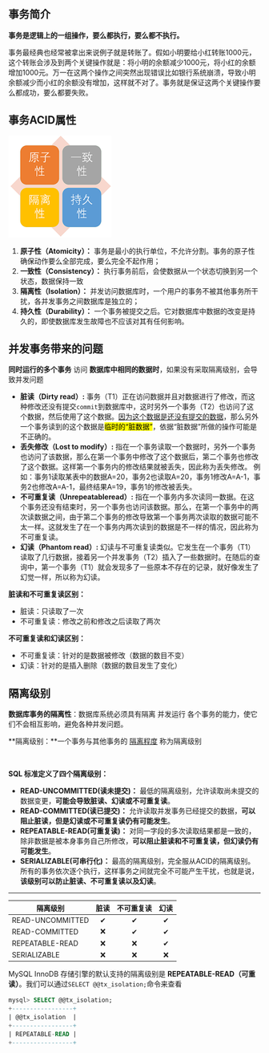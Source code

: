 ## 事务简介

**事务是逻辑上的一组操作，要么都执行，要么都不执行。**

事务最经典也经常被拿出来说例子就是转账了。假如小明要给小红转账1000元，这个转账会涉及到两个关键操作就是：将小明的余额减少1000元，将小红的余额增加1000元。万一在这两个操作之间突然出现错误比如银行系统崩溃，导致小明余额减少而小红的余额没有增加，这样就不对了。事务就是保证这两个关键操作要么都成功，要么都要失败。

## 事务ACID属性

![事物的特性](1.事务.assets/事务特性.png)

1. **原子性（Atomicity）：** 事务是最小的执行单位，不允许分割。事务的原子性确保动作要么全部完成，要么完全不起作用；
2. **一致性（Consistency）：** 执行事务前后，会使数据从一个状态切换到另一个状态，数据保持一致
3. **隔离性（Isolation）：** 并发访问数据库时，一个用户的事务不被其他事务所干扰，各并发事务之间数据库是独立的；
4. **持久性（Durability）：** 一个事务被提交之后。它对数据库中数据的改变是持久的，即使数据库发生故障也不应该对其有任何影响。

## 并发事务带来的问题

**同时运行的多个事务** 访问 **数据库中相同的数据时**，如果没有采取隔离级别，会导致并发问题

- **脏读（Dirty read）:** 事务（T1）正在访问数据并且对数据进行了修改，而这种修改还没有提交`commit`到数据库中，这时另外一个事务（T2）也访问了这个数据，然后使用了这个数据。<u>因为这个数据是还没有提交的数据</u>，那么另外一个事务读到的这个数据是<mark>临时的“脏数据”</mark>，依据“脏数据”所做的操作可能是不正确的。
- **丢失修改（Lost to modify）:** 指在一个事务读取一个数据时，另外一个事务也访问了该数据，那么在第一个事务中修改了这个数据后，第二个事务也修改了这个数据。这样第一个事务内的修改结果就被丢失，因此称为丢失修改。 例如：事务1读取某表中的数据A=20，事务2也读取A=20，事务1修改A=A-1，事务2也修改A=A-1，最终结果A=19，事务1的修改被丢失。
- **不可重复读（Unrepeatableread）:** 指在一个事务内多次读同一数据。在这个事务还没有结束时，另一个事务也访问该数据。那么，在第一个事务中的两次读数据之间，由于第二个事务的修改导致第一个事务两次读取的数据可能不太一样。这就发生了在一个事务内两次读到的数据是不一样的情况，因此称为不可重复读。
- **幻读（Phantom read）:** 幻读与不可重复读类似。它发生在一个事务（T1）读取了几行数据，接着另一个并发事务（T2）插入了一些数据时。在随后的查询中，第一个事务（T1）就会发现多了一些原本不存在的记录，就好像发生了幻觉一样，所以称为幻读。

**脏读和不可重复读区别：**

- 脏读：只读取了一次
- 不可重复读：修改之前和修改之后读取了两次

**不可重复读和幻读区别：**

- 不可重复读：针对的是数据被修改（数据的数目不变）
- 幻读：针对的是插入删除（数据的数目发生了变化）

## 隔离级别

**数据库事务的隔离性**：数据库系统必须具有隔离 并发运行 各个事务的能力，使它们不会相互影响，避免各种并发问题。

**隔离级别：**一个事务与其他事务的 <u>隔离程度</u> 称为隔离级别 

<br>

**SQL 标准定义了四个隔离级别：**

- **READ-UNCOMMITTED(读未提交)：** 最低的隔离级别，允许读取尚未提交的数据变更，**可能会导致脏读、幻读或不可重复读**。
- **READ-COMMITTED(读已提交)：** 允许读取并发事务已经提交的数据，**可以阻止脏读，但是幻读或不可重复读仍有可能发生**。
- **REPEATABLE-READ(可重复读)：** 对同一字段的多次读取结果都是一致的，除非数据是被本身事务自己所修改，**可以阻止脏读和不可重复读，但幻读仍有可能发生**。
- **SERIALIZABLE(可串行化)：** 最高的隔离级别，完全服从ACID的隔离级别。所有的事务依次逐个执行，这样事务之间就完全不可能产生干扰，也就是说，**该级别可以防止脏读、不可重复读以及幻读**。

------

| 隔离级别         | 脏读 | 不可重复读 | 幻读 |
| ---------------- | :--: | :--------: | :--: |
| READ-UNCOMMITTED |  ✔   |     ✔      |  ✔   |
| READ-COMMITTED   |  ❌   |     ✔      |  ✔   |
| REPEATABLE-READ  |  ❌   |     ❌      |  ✔   |
| SERIALIZABLE     |  ❌   |     ❌      |  ❌   |

MySQL InnoDB 存储引擎的默认支持的隔离级别是 **REPEATABLE-READ（可重读）**。我们可以通过`SELECT @@tx_isolation;`命令来查看

```sql
mysql> SELECT @@tx_isolation;
+-----------------+
| @@tx_isolation  |
+-----------------+
| REPEATABLE-READ |
+-----------------+
```